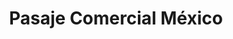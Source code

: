 ---
title: "Pasaje Comercial México"
url: /tenosique-de-pino-suarez/pasaje-comercial-mexico/
shop: tienda de variedades
---